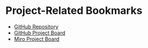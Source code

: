 # Project-Related Bookmarks

- [GitHub Repository](https://github.com/julialoeschel/capstone-SignalSigma)
- [GitHub Project Board](https://github.com/users/julialoeschel/projects/13)
- [Miro Project Board](https://miro.com/app/board/uXjVI_2a8m0=)

